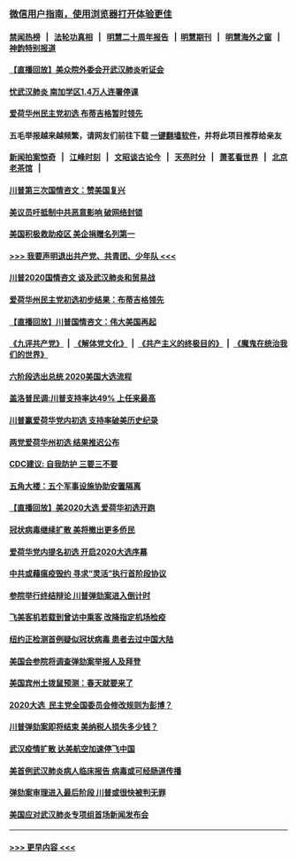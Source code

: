 ### [微信用户指南，使用浏览器打开体验更佳](https://github.com/gfw-breaker/banned-news1/blob/master/indexes/wechat-guide.md?t=0)
#### [禁闻热榜](热点新闻.md?t=0)  &nbsp;&nbsp;|&nbsp;&nbsp; [法轮功真相](https://github.com/gfw-breaker/truth/blob/master/README.md?t=0) &nbsp;&nbsp;|&nbsp;&nbsp; [明慧二十周年报告](https://github.com/gfw-breaker/mh-reports/blob/master/README.md?t=0) &nbsp;&nbsp;|&nbsp;&nbsp;[明慧期刊](https://github.com/gfw-breaker/mh-qikan) &nbsp;&nbsp;|&nbsp;&nbsp; [明慧海外之窗](https://github.com/gfw-breaker/mh-news/blob/master/README.md?t=0) &nbsp;&nbsp;|&nbsp;&nbsp; [神韵特别报道](https://github.com/gfw-breaker/mh-news/blob/master/shenyun.md?t=0)
#### [【直播回放】美众院外委会开武汉肺炎听证会](../pages/prog203/a102770210.md?t=02060633) 
#### [忧武汉肺炎 南加学区1.4万人连署停课](../pages/prog203/a102770166.md?t=02060633) 
#### [爱荷华州民主党初选 布蒂吉格暂时领先](../pages/prog203/a102770142.md?t=02060633) 
#### 五毛举报越来越频繁，请网友们前往下载 [一键翻墙软件](https://github.com/gfw-breaker/ssr-accounts)，并将此项目推荐给亲友
#### [新闻拍案惊奇](https://github.com/gfw-breaker/banned-news1/blob/master/pages/link4.md) &nbsp;&nbsp;|&nbsp;&nbsp; [江峰时刻](https://github.com/gfw-breaker/banned-news1/blob/master/pages/link4.md) &nbsp;&nbsp;|&nbsp;&nbsp; [文昭谈古论今](https://github.com/gfw-breaker/banned-news1/blob/master/pages/link4.md) &nbsp;&nbsp;|&nbsp;&nbsp; [天亮时分](https://github.com/gfw-breaker/banned-news1/blob/master/pages/link4.md) &nbsp;&nbsp;|&nbsp;&nbsp; [萧茗看世界](https://github.com/gfw-breaker/banned-news1/blob/master/pages/link4.md) &nbsp;&nbsp;|&nbsp;&nbsp; [北京老茶馆](https://github.com/gfw-breaker/banned-news1/blob/master/pages/link4.md) &nbsp;&nbsp;|&nbsp;&nbsp; 
#### [川普第三次国情咨文：赞美国复兴](../pages/prog203/a102770133.md?t=02060633) 
#### [美议员吁抵制中共恶意影响 破网络封锁](../pages/prog203/a102770069.md?t=02060633) 
#### [美国积极救助疫区 美企捐赠名列第一](../pages/prog203/a102770023.md?t=02060633) 
#### [>>> 我要声明退出共产党、共青团、少年队 <<<](https://github.com/begood0513/goodnews/blob/master/quit/letter.md) 
#### [川普2020国情咨文 谈及武汉肺炎和贸易战](../pages/prog203/a102769813.md?t=02060633) 
#### [爱荷华州民主党初选初步结果：布蒂吉格领先](../pages/prog203/a102769463.md?t=02060633) 
#### [【直播回放】川普国情咨文：伟大美国再起](../pages/prog203/a102768464.md?t=02060633) 
#### [《九评共产党》](https://github.com/begood0513/9ping.md/blob/master/README.md) &nbsp;|&nbsp; [《解体党文化》](../../../../jtdwh.md/blob/master/README.md)  &nbsp;|&nbsp; [《共产主义的终极目的》](../../../../gczydzjmd.md/blob/master/README.md) &nbsp;|&nbsp; [《魔鬼在统治我们的世界》](../../../../mgztzwmdsj.md/blob/master/README.md) 
#### [六阶段选出总统 2020美国大选流程](../pages/prog203/a102769417.md?t=02060633) 
#### [盖洛普民调:川普支持率达49% 上任来最高](../pages/prog203/a102769331.md?t=02060633) 
#### [川普赢爱荷华党内初选 支持率破美历史纪录](../pages/prog203/a102769296.md?t=02060633) 
#### [两党爱荷华州初选 结果推迟公布](../pages/prog203/a102769256.md?t=02060633) 
#### [CDC建议: 自我防护 三要三不要](../pages/prog203/a102769261.md?t=02060633) 
#### [五角大楼：五个军事设施协助安置隔离](../pages/prog203/a102769237.md?t=02060633) 
#### [【直播回放】美2020大选 爱荷华初选开跑](../pages/prog203/a102768484.md?t=02060633) 
#### [冠状病毒继续扩散 美将撤出更多侨民](../pages/prog203/a102768407.md?t=02060633) 
#### [爱荷华党内提名初选 开启2020大选序幕](../pages/prog203/a102768451.md?t=02060633) 
#### [中共或藉瘟疫毁约 寻求“灵活”执行首阶段协议](../pages/prog203/a102768331.md?t=02060633) 
#### [参院举行终结辩论 川普弹劾案进入倒计时](../pages/prog203/a102768276.md?t=02060633) 
#### [飞美客机若载到曾访中乘客 改降指定机场检疫](../pages/prog203/a102767735.md?t=02060633) 
#### [纽约正检测首例疑似冠状病毒 患者去过中国大陆](../pages/prog203/a102767642.md?t=02060633) 
#### [美国会参院将调查弹劾案举报人及拜登](../pages/prog203/a102767546.md?t=02060633) 
#### [美国宾州土拨鼠预测：春天就要来了](../pages/prog203/a102767516.md?t=02060633) 
#### [2020大选  民主党全国委员会修改规则为彭博？](../pages/prog203/a102767512.md?t=02060633) 
#### [川普弹劾案即将结束 美纳税人损失多少钱？](../pages/prog203/a102767453.md?t=02060633) 
#### [武汉疫情扩散 达美航空加速停飞中国](../pages/prog203/a102767103.md?t=02060633) 
#### [美首例武汉肺炎病人临床报告 病毒或可经肠道传播](../pages/prog203/a102766898.md?t=02060633) 
#### [弹劾案审理进入最后阶段 川普或很快被判无罪](../pages/prog203/a102766981.md?t=02060633) 
#### [美国应对武汉肺炎专项组首场新闻发布会](../pages/prog203/a102766955.md?t=02060633) 

----
#### [ >>> 更早内容 <<< ](../indexes/prog203-earlier.md)

